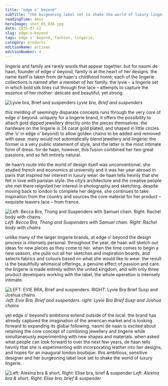 ```yaml
---
title: "edge o' beyond"
subTitle: "the burgeoning label set to shake the world of luxury lingerie."
readingTime: 4min
heroImage: shot_05_038.jpg
date: 2015-07-12
slug: edge-o-beyond
tags: edge o' beyond, fashion, lingerie,
category: products
editionName: artisan
editionNumber: 4
---
```


lingerie and family are rarely words that appear together. but for naomi de haan, founder of edge o’ beyond, family is at the heart of her designs. the name itself is taken from de haan's childhood home; each of the lingerie collections is named after a member of her family. the lyvie – a lingerie set in which bold silk lines cut through fine lace – attempts to capture the essence of her mother: delicate and beautiful, yet strong.

![Lyvie bra, Brief and suspenders](https://s3-eu-west-1.amazonaws.com/meta.hevnly.com/images/on-12-7-2015/fotor-created-5.jpg)
*Lyvie bra, Brief and suspenders*

this melding of seemingly disparate concepts runs through the very core of edge o’ beyond. uniquely for a lingerie brand, it offers the possibility to attach gold dipped jewellery directly onto the pieces themselves. the hardware on the lingerie is 24 carat gold plated, and shaped in little circles (the ‘o’ in edge o’ beyond) to allow golden chains to be added and removed with ease. many would not automatically blend jewellery and lingerie: the former is a very public statement of style, and the latter is the most intimate form of dress. for de haan, however, this fusion combined her two great passions, and so felt entirely natural.

de haan’s route into the world of design itself was unconventional. she studied french and economics at university and it was her year abroad in paris that inspired her interest in luxury wear. de haan tells hevnly that she fell in love with parisian style. the city’s architecture and the creative people she met there reignited her interest in photography and sketching. despite moving back to london to complete her degree, she continues to take inspiration from the country and sources the core material for her product – exquisite leavers lace – from france.

![Left: Becca Bra, Thong and Suspenders with Samuel chain. Right: Rachel body with chains](https://s3-eu-west-1.amazonaws.com/meta.hevnly.com/images/on-12-7-2015/fotor-created-4.jpg)
*Left: Becca Bra, Thong and Suspenders with Samuel chain. Right: Rachel body with chains*

unlike many of the larger lingerie brands, at edge o’ beyond the design process is intensely personal. throughout the year, de haan will sketch out ideas for new pieces as they come to her. when the time comes to begin a new season, she pulls out all her sketches and inspiration boards, and selects fabrics and colours based on what she would like to wear. the result is the beautifully whimsical offerings, a genuine effect of passion and care. the lingerie is made entirely within the united kingdom, and with only three product developers working with the label, the whole operation is intensely intimate.

![LEFT: EVIE BRA, Brief and suspenders. RIGHT: Lyvie Bra Brief Susp and Joshua chains](https://s3-eu-west-1.amazonaws.com/meta.hevnly.com/images/on-12-7-2015/fotor-created-3.jpg)
*:left: Evie Bra, Brief and suspenders. right: Lyvie Bra Brief Susp and Joshua chains*

yet edge o’ beyond’s ambitions extend outside of the local. the brand has already captured the imagination of the american market and is looking forward to expanding its global following. naomi de naan is excited about retaining the core concept of combining jewellery and lingerie while simultaneously experimenting with new shapes and materials. when asked what people can look forward to over the next few years, de haan tells hevnly that she is experimenting with incorporating leather into her designs, and hopes for an inaugural london boutique. this ambitious, sensitive designer and her burgeoning label look set to shake the world of luxury lingerie.

![Left: Alexina bra & short. Right: Elise bra, brief & suspender](https://s3-eu-west-1.amazonaws.com/meta.hevnly.com/images/on-12-7-2015/fotor-created-1.jpg)
*Left: Alexina bra & short. Right: Elise bra, brief & suspender*
